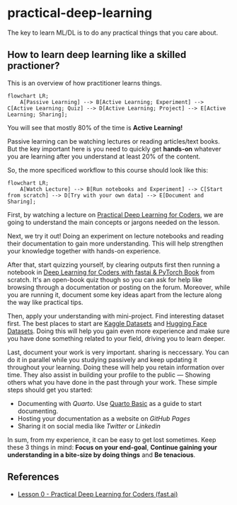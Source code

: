 # practical-deep-learning

The key to learn ML/DL is to do any practical things that you care about.

## How to learn deep learning like a skilled practioner?

This is an overview of how practitioner learns things.

```mermaid
flowchart LR;
    A[Passive Learning] --> B[Active Learning; Experiment] --> C[Active Learning; Quiz] --> D[Active Learning; Project] --> E[Active Learning; Sharing];
```

You will see that mostly 80% of the time is **Active Learning!**

Passive learning can be watching lectures or reading articles/text books. But the key important here is you need to quickly get **hands-on** whatever you are learning after you understand at least 20% of the content.

So, the more specificed workflow to this course should look like this:

```mermaid
flowchart LR;
    A[Watch Lecture] --> B[Run notebooks and Experiment] --> C[Start from scratch] --> D[Try with your own data] --> E[Document and Sharing];
```

First, by watching a lecture on [Practical Deep Learning for Coders](https://course.fast.ai/), we are going to understand the main concepts or jargons needed on the lesson.

Next, we try it out! Doing an experiment on lecture notebooks and reading their documentation to gain more understanding. This will help strengthen your knowledge together with hands-on experience.

After that, start quizzing yourself, by clearing outputs first then running a notebook in [Deep Learning for Coders with fastai & PyTorch Book](https://course.fast.ai/Resources/book.html) from scratch. It's an open-book quiz though so you can ask for help like browsing through a documentation or posting on the forum. Moreover, while you are running it, document some key ideas apart from the lecture along the way like practical tips.

Then, apply your understanding with mini-project. Find interesting dataset first. The best places to start are [Kaggle Datasets](https://www.kaggle.com/datasets) and [Hugging Face Datasets](https://huggingface.co/datasets). Doing this will help you gain even more experience and make sure you have done something related to your field, driving you to learn deeper.

Last, document your work is very important. sharing is neccessary. You can do it in parallel while you studying passively and keep updating it throughout your learning. Doing these will help you retain information over time. They also assist in building your profile to the public — Showing others what you have done in the past through your work. These simple steps should get you started:

* Documenting with *Quarto*. Use [Quarto Basic](https://github.com/green-nk/quarto-basic) as a guide to start documenting.
* Hosting your documentation as a website on *GitHub Pages*
* Sharing it on social media like *Twitter* or *Linkedin*

In sum, from my experience, it can be easy to get lost sometimes. Keep these 3 things in mind: **Focus on your end-goal**, **Continue gaining your understanding in a bite-size by doing things** and **Be tenacious**.

## References

* [Lesson 0 - Practical Deep Learning for Coders (fast.ai)](https://www.youtube.com/watch?v=gGxe2mN3kAg)
